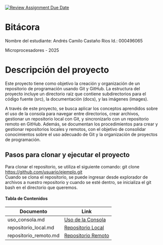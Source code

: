 [![Review Assignment Due Date](https://classroom.github.com/assets/deadline-readme-button-22041afd0340ce965d47ae6ef1cefeee28c7c493a6346c4f15d667ab976d596c.svg)](https://classroom.github.com/a/_svqiCDi)
# Bitácora
Nombre del estudiante: Andrés Camilo Castaño Rios 
Id.: 000496065

Microprocesadores - 2025
# Descripción del proyecto
Este proyecto tiene como objetivo la creación y organización de un repositorio de programación usando Git y GitHub. La estructura del proyecto incluye un directorio raíz que contiene subdirectorios para el código fuente (src), la documentación (docs), y las imágenes (images).

A través de este proyecto, se busca aplicar los conceptos aprendidos sobre el uso de la consola para navegar entre directorios, crear archivos, gestionar un repositorio local con Git, y sincronizarlo con un repositorio remoto en GitHub. Además, se documentan los procedimientos para crear y gestionar repositorios locales y remotos, con el objetivo de consolidar conocimientos sobre el uso adecuado de Git y la organización de proyectos de programación.
## Pasos para clonar y ejecutar el proyecto
Para clonar el repositorio, se utiliza el siguiente comando: git clone https://github.com/usuario/ejemplo.git  
Cuando se clona el repositorio, se puede ingresar desde explorador de archivos a nuestro repositorio y cuando se esté dentro, se inicializa el git bash en el directorio que queremos.

#### **Tabla de Contenidos**
| Documento   | Link |
|--------------|--------------|
| uso_consola.md | [Uso de la Consola](docs/uso_consola.md) |
| repositorio_local.md | [Repositorio Local](docs/repositorio_local.md) |
| repositorio_remoto.md | [Repositorio Remoto](docs/repositorio_remoto.md) |
